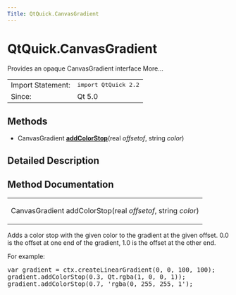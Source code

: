 ```yaml
---
Title: QtQuick.CanvasGradient
---
```


# QtQuick.CanvasGradient

<span class="subtitle"></span>
<!-- $$$CanvasGradient-brief -->
<p>Provides an opaque CanvasGradient interface More...</p>
<!-- @@@CanvasGradient -->
<table class="alignedsummary">
<tr><td class="memItemLeft rightAlign topAlign"> Import Statement:</td><td class="memItemRight bottomAlign"> </b><tt>import QtQuick 2.2</tt></td></tr><tr><td class="memItemLeft rightAlign topAlign"> Since:</td><td class="memItemRight bottomAlign">  Qt 5.0</td></tr></table><ul>
</ul>
<h2>Methods</h2>
<ul>
<li class="fn">CanvasGradient <b><b><a href="#addColorStop-method">addColorStop</a></b></b>(real <i>offsetof</i>, string <i>color</i>)</li>
</ul>
<!-- $$$CanvasGradient-description -->
<h2>Detailed Description</h2>
<!-- @@@CanvasGradient -->
<h2>Method Documentation</h2>
<!-- $$$addColorStop -->
<table class="qmlname"><tr valign="top"><td class="tblQmlFuncNode"><p><span class="type">CanvasGradient</span> <span class="name">addColorStop</span>(<span class="type">real</span><i> offsetof</i>, <span class="type">string</span><i> color</i>)</p></td></tr></table><p>Adds a color stop with the given color to the gradient at the given offset. 0.0 is the offset at one end of the gradient, 1.0 is the offset at the other end.</p>
<p>For example:</p>
<pre class="cpp">var gradient <span class="operator">=</span> ctx<span class="operator">.</span>createLinearGradient(<span class="number">0</span><span class="operator">,</span> <span class="number">0</span><span class="operator">,</span> <span class="number">100</span><span class="operator">,</span> <span class="number">100</span>);
gradient<span class="operator">.</span>addColorStop(<span class="number">0.3</span><span class="operator">,</span> <span class="type">Qt</span><span class="operator">.</span>rgba(<span class="number">1</span><span class="operator">,</span> <span class="number">0</span><span class="operator">,</span> <span class="number">0</span><span class="operator">,</span> <span class="number">1</span>));
gradient<span class="operator">.</span>addColorStop(<span class="number">0.7</span><span class="operator">,</span> <span class="char">'rgba(0, 255, 255, 1'</span>);</pre>
<!-- @@@addColorStop -->
<br/>
